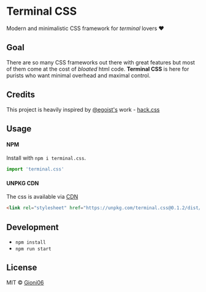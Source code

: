 # Terminal CSS

Modern and minimalistic CSS framework for *terminal* lovers ❤️

## Goal

There are so many CSS frameworks out there with great features but most of them come at the cost of *bloated* html code. **Terminal CSS** is here for purists who want minimal overhead and maximal control.

## Credits

This project is heavily inspired by [@egoist's](https://egoist.sh/) work - [hack.css](https://hackcss.egoist.moe/)

## Usage

#### NPM

Install with `npm i terminal.css`.

```js
import 'terminal.css'
```

#### UNPKG CDN 

The css is available via [CDN](https://unpkg.com/terminal.css@0.1.2/dist/terminal.min.css)
```html
<link rel="stylesheet" href="https://unpkg.com/terminal.css@0.1.2/dist/terminal.min.css" />
```

## Development

- `npm install`   
- `npm run start`

## License
MIT © [Gioni06](https://github.com/Gioni06)